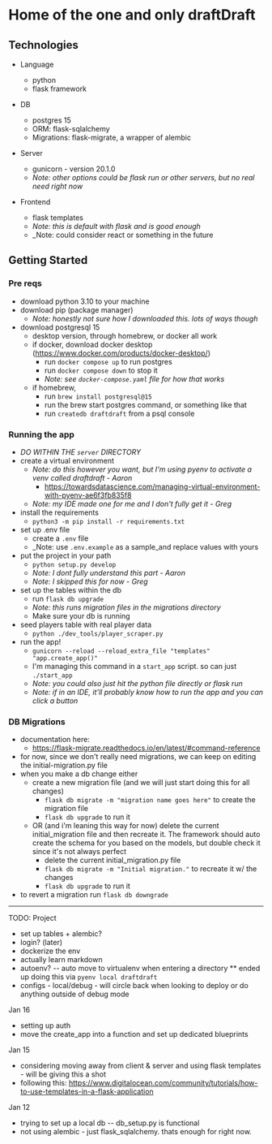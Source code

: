 # Home of the one and only draftDraft

## Technologies
* Language
  * python
  * flask framework
  
* DB
  * postgres 15
  * ORM: flask-sqlalchemy
  * Migrations: flask-migrate, a wrapper of alembic

* Server
  * gunicorn - version 20.1.0
  * _Note: other options could be flask run or other servers, but no real need right now_

* Frontend
  * flask templates
  * _Note: this is default with flask and is good enough_
  * _Note: could consider react or something in the future


## Getting Started
### Pre reqs
* download python 3.10 to your machine
* download pip (package manager)
  * _Note: honestly not sure how I downloaded this. lots of ways though_
* download postgresql 15
  * desktop version, through homebrew, or docker all work
  * if docker, download docker desktop (https://www.docker.com/products/docker-desktop/)
    * run `docker compose up` to run postgres
    * run `docker compose down` to stop it
    * _Note: see `docker-compose.yaml` file for how that works_
  * if homebrew,
    * run `brew install postgresql@15`
    * run the brew start postgres command, or something like that
    * run `createdb draftdraft` from a psql console

### Running the app
* _DO WITHIN THE `server` DIRECTORY_
* create a virtual environment 
  * _Note: do this however you want, but I'm using pyenv to activate a venv called draftdraft - Aaron_
    * https://towardsdatascience.com/managing-virtual-environment-with-pyenv-ae6f3fb835f8
  * _Note: my IDE made one for me and I don't fully get it - Greg_
* install the requirements
  * `python3 -m pip install -r requirements.txt`
* set up .env file
  * create a `.env` file
  * _Note: use `.env.example` as a sample_and replace values with yours
* put the project in your path
  * `python setup.py develop`
  * _Note: I dont fully understand this part - Aaron_
  * _Note: I skipped this for now - Greg_
* set up the tables within the db
  * run `flask db upgrade`
  * _Note: this runs migration files in the migrations directory_
  * Make sure your db is running
* seed players table with real player data
  * `python ./dev_tools/player_scraper.py`
* run the app!
  * `gunicorn --reload --reload_extra_file "templates" "app.create_app()"`
  * I'm managing this command in a `start_app` script. so can just `./start_app`
  * _Note: you could also just hit the python file directly or flask run_
  * _Note: if in an IDE, it'll probably know how to run the app and you can click a button_
 

### DB Migrations
* documentation here:
  * https://flask-migrate.readthedocs.io/en/latest/#command-reference
* for now, since we don't really need migrations, we can keep on editing the initial-migration.py file
* when you make a db change either
  * create a new migration file (and we will just start doing this for all changes)
    * `flask db migrate -m "migration name goes here"` to create the migration file
    * `flask db upgrade` to run it
  * OR (and i'm leaning this way for now) delete the current initial_migration file
    and then recreate it. The framework should auto create the schema for you based on the models, but double check it since it's not always perfect
    * delete the current initial_migration.py file
    * `flask db migrate -m "Initial migration."` to recreate it w/ the changes
    * `flask db upgrade` to run it
* to revert a migration run `flask db downgrade`

------
TODO:
Project
* set up tables + alembic?
* login? (later)
* dockerize the env
* actually learn markdown
* autoenv? -- auto move to virtualenv when entering a directory
** ended up doing this via `pyenv local draftdraft`
* configs - local/debug - will circle back when looking to deploy or do anything outside of debug mode

Jan 16
* setting up auth
* move the create_app into a function and set up dedicated blueprints


Jan 15
* considering moving away from client & server and using flask templates - will be giving this a shot
* following this: https://www.digitalocean.com/community/tutorials/how-to-use-templates-in-a-flask-application

Jan 12
- trying to set up a local db -- db_setup.py is functional
- not using alembic - just flask_sqlalchemy. thats enough for right now.

